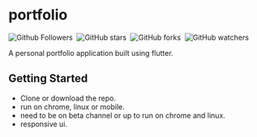 # portfolio

![Github Followers](https://img.shields.io/github/followers/shaw8wit?label=Follow&style=social)&nbsp;
![GitHub stars](https://img.shields.io/github/stars/shaw8wit/portfolio?style=social)&nbsp;
![GitHub forks](https://img.shields.io/github/forks/shaw8wit/portfolio?style=social)&nbsp;
![GitHub watchers](https://img.shields.io/github/watchers/shaw8wit/portfolio?style=social)

A personal portfolio application built using flutter.

## Getting Started

+ Clone or download the repo.
+ run on chrome, linux or mobile.
+ need to be on beta channel or up to run on chrome and linux.
+ responsive ui.
